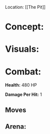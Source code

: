 
Location: [[The Pit]]


# **Concept:**





# Visuals:




# Combat:

**Health:** 480 HP

**Damage Per Hit:** 1

## Moves




## Arena:

